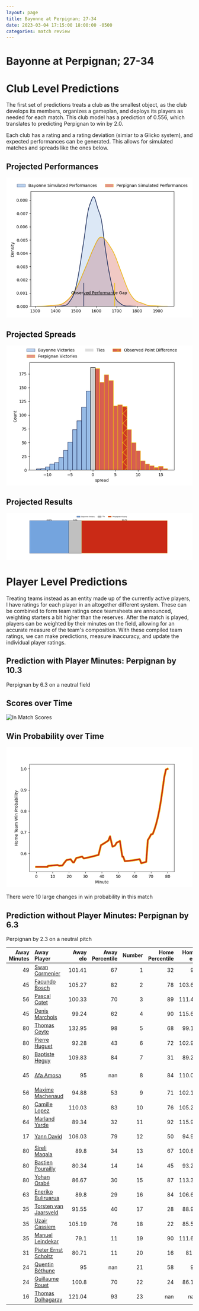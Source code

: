 ```yaml
---  
layout: page  
title: Bayonne at Perpignan; 27-34  
date: 2023-03-04 17:15:00 18:00:00 -0500  
categories: match review  
---
```

# Bayonne at Perpignan; 27-34

# Club Level Predictions


The first set of predictions treats a club as the smallest object, as the club develops its members, organizes a gameplan, and deploys its players as needed for each match. This club model has a prediction of 0.556, which translates to predicting Perpignan to win by 2.0.

Each club has a rating and a rating deviation (simiar to a Glicko system), and expected performances can be generated. This allows for simulated matches and spreads like the ones below.
## Projected Performances


![Projected Performances](plots/performances_2023-03-04-Perpignan-Bayonne.png)
## Projected Spreads


![Projected Spreads](plots/spreads_2023-03-04-Perpignan-Bayonne.png)
## Projected Results


![Projected Results](plots/resultbar_2023-03-04-Perpignan-Bayonne.png)
# Player Level Predictions


Treating teams instead as an entity made up of the currently active players, I have ratings for each player in an altogether different system. These can be combined to form team ratings once teamsheets are announced, weighting starters a bit higher than the reserves. After the match is played, players can be weighted by their minutes on the field, allowing for an accurate measure of the team's composition. With these compiled team ratings, we can make predictions, measure inaccuracy, and update the individual player ratings.
## Prediction with Player Minutes: Perpignan by 10.3


Perpignan by 6.3 on a neutral field
## Scores over Time


![In Match Scores](plots/recap_scores_2023-03-04-Perpignan-Bayonne.png)
## Win Probability over Time


![In Match Predictions](plots/recap_prob_2023-03-04-Perpignan-Bayonne.png)

There were 10 large changes in win probability in this match
## Prediction without Player Minutes: Perpignan by 6.3


Perpignan by 2.3 on a neutral pitch



|   Away Minutes | Away Player                                                              |   Away elo |   Away Percentile |   Number |   Home Percentile |   Home elo | Home Player                                                             |   Home Minutes |
|---------------:|:-------------------------------------------------------------------------|-----------:|------------------:|---------:|------------------:|-----------:|:------------------------------------------------------------------------|---------------:|
|             49 | [Swan Cormenier](..//playerfiles//SwanCormenier_cleaned.md)              |     101.41 |                67 |        1 |                32 |      90    | [Sacha Lotrian](..//playerfiles//SachaLotrian_cleaned.md)               |             49 |
|             45 | [Facundo Bosch](..//playerfiles//FacundoBosch_cleaned.md)                |     105.27 |                82 |        2 |                78 |     103.63 | [Seilala Lam](..//playerfiles//SeilalaLam_cleaned.md)                   |             54 |
|             56 | [Pascal Cotet](..//playerfiles//PascalCotet_cleaned.md)                  |     100.33 |                70 |        3 |                89 |     111.45 | [Arthur Joly](..//playerfiles//ArthurJoly_cleaned.md)                   |             49 |
|             45 | [Denis Marchois](..//playerfiles//DenisMarchois_cleaned.md)              |      99.24 |                62 |        4 |                90 |     115.69 | [Tristan Labouteley](..//playerfiles//TristanLabouteley_cleaned.md)     |             71 |
|             80 | [Thomas Ceyte](..//playerfiles//ThomasCeyte_cleaned.md)                  |     132.95 |                98 |        5 |                68 |      99.14 | [Posolo Tuilagi](..//playerfiles//PosoloTuilagi_cleaned.md)             |             54 |
|             80 | [Pierre Huguet](..//playerfiles//PierreHuguet_cleaned.md)                |      92.28 |                43 |        6 |                72 |     102.98 | [Brad Shields](..//playerfiles//BradShields_cleaned.md)                 |             80 |
|             80 | [Baptiste Heguy](..//playerfiles//BaptisteHeguy_cleaned.md)              |     109.83 |                84 |        7 |                31 |      89.22 | [Kélian Galletier](..//playerfiles//KélianGalletier_cleaned.md)         |             80 |
|             45 | [Afa Amosa](..//playerfiles//AfaAmosa_cleaned.md)                        |      95    |               nan |        8 |                84 |     110.02 | [Genesis Mamea Lemalu](..//playerfiles//GenesisMameaLemalu_cleaned.md)  |             54 |
|             56 | [Maxime Machenaud](..//playerfiles//MaximeMachenaud_cleaned.md)          |      94.88 |                53 |        9 |                71 |     102.13 | [Sadek Deghmache](..//playerfiles//SadekDeghmache_cleaned.md)           |             80 |
|             80 | [Camille Lopez](..//playerfiles//CamilleLopez_cleaned.md)                |     110.03 |                83 |       10 |                76 |     105.26 | [Jake McIntyre](..//playerfiles//JakeMcIntyre_cleaned.md)               |             80 |
|             64 | [Marland Yarde](..//playerfiles//MarlandYarde_cleaned.md)                |      89.34 |                32 |       11 |                92 |     115.96 | [Alistair Crossdale](..//playerfiles//AlistairCrossdale_cleaned.md)     |             80 |
|             17 | [Yann David](..//playerfiles//YannDavid_cleaned.md)                      |     106.03 |                79 |       12 |                50 |      94.99 | [Jeronimo de la Fuente](..//playerfiles//JeronimodelaFuente_cleaned.md) |             71 |
|             80 | [Sireli Maqala](..//playerfiles//SireliMaqala_cleaned.md)                |      89.8  |                34 |       13 |                67 |     100.82 | [Afusipa Taumoepeau](..//playerfiles//AfusipaTaumoepeau_cleaned.md)     |             80 |
|             80 | [Bastien Pourailly](..//playerfiles//BastienPourailly_cleaned.md)        |      80.34 |                14 |       14 |                45 |      93.29 | [Lucas Dubois](..//playerfiles//LucasDubois_cleaned.md)                 |             80 |
|             80 | [Yohan Orabé](..//playerfiles//YohanOrabé_cleaned.md)                    |      86.67 |                30 |       15 |                87 |     113.38 | [Tristan Tedder](..//playerfiles//TristanTedder_cleaned.md)             |             80 |
|             63 | [Eneriko Buliruarua](..//playerfiles//EnerikoBuliruarua_cleaned.md)      |      89.8  |                29 |       16 |                84 |     106.69 | [Giorgi Tetrashvili](..//playerfiles//GiorgiTetrashvili_cleaned.md)     |             31 |
|             35 | [Torsten van Jaarsveld](..//playerfiles//TorstenvanJaarsveld_cleaned.md) |      91.55 |                40 |       17 |                28 |      88.94 | [Ma'afu Fia](..//playerfiles//Ma'afuFia_cleaned.md)                     |             31 |
|             35 | [Uzair Cassiem](..//playerfiles//UzairCassiem_cleaned.md)                |     105.19 |                76 |       18 |                22 |      85.54 | [Victor Moreaux](..//playerfiles//VictorMoreaux_cleaned.md)             |             26 |
|             35 | [Manuel Leindekar](..//playerfiles//ManuelLeindekar_cleaned.md)          |      79.1  |                11 |       19 |                90 |     111.64 | [Mike Tadjer](..//playerfiles//MikeTadjer_cleaned.md)                   |             26 |
|             31 | [Pieter Ernst Scholtz](..//playerfiles//PieterErnstScholtz_cleaned.md)   |      80.71 |                11 |       20 |                16 |      81.9  | [Joaquin Oviedo](..//playerfiles//JoaquinOviedo_cleaned.md)             |             26 |
|             24 | [Quentin Béthune](..//playerfiles//QuentinBéthune_cleaned.md)            |      95    |               nan |       21 |                58 |      98    | [Edward Sawailau](..//playerfiles//EdwardSawailau_cleaned.md)           |              9 |
|             24 | [Guillaume Rouet](..//playerfiles//GuillaumeRouet_cleaned.md)            |     100.8  |                70 |       22 |                24 |      86.13 | [Shahn Eru](..//playerfiles//ShahnEru_cleaned.md)                       |              9 |
|             16 | [Thomas Dolhagaray](..//playerfiles//ThomasDolhagaray_cleaned.md)        |     121.04 |                93 |       23 |               nan |     nan    | nan                                                                     |            nan |

